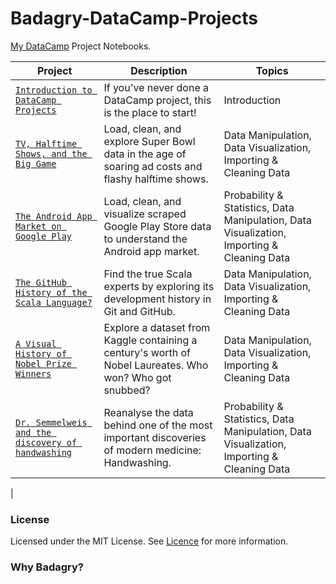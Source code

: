 # Badagry-DataCamp-Projects
[My DataCamp](https://www.datacamp.com/profile/ChidinmaKO) Project Notebooks.


| Project | Description | Topics |
| --- | --- | --- |
| [`Introduction to DataCamp Projects`]() | If you've never done a DataCamp project, this is the place to start! | Introduction
| [`TV, Halftime Shows, and the Big Game`]() | Load, clean, and explore Super Bowl data in the age of soaring ad costs and flashy halftime shows. | Data Manipulation, Data Visualization, Importing & Cleaning Data |
| [`The Android App Market on Google Play`]() | Load, clean, and visualize scraped Google Play Store data to understand the Android app market. | Probability & Statistics, Data Manipulation, Data Visualization, Importing & Cleaning Data |
| [`The GitHub History of the Scala Language?`]() | Find the true Scala experts by exploring its development history in Git and GitHub. | Data Manipulation, Data Visualization, Importing & Cleaning Data |
| [`A Visual History of Nobel Prize Winners`]() | Explore a dataset from Kaggle containing a century's worth of Nobel Laureates. Who won? Who got snubbed? | Data Manipulation, Data Visualization, Importing & Cleaning Data |
| [`Dr. Semmelweis and the discovery of handwashing`]() | Reanalyse the data behind one of the most important discoveries of modern medicine: Handwashing. | Probability & Statistics, Data Manipulation, Data Visualization, Importing & Cleaning Data |
| 



### License
Licensed under the MIT License. See [Licence](https://github.com/ChidinmaKO/Badagry-DataCamp-Projects/blob/master/LICENSE) for more information.

### Why Badagry?